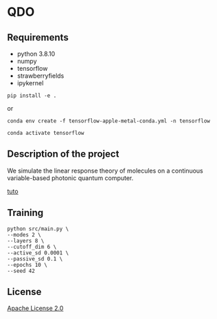# QDO

## Requirements

- python 3.8.10
- numpy
- tensorflow
- strawberryfields
- ipykernel

```shell
pip install -e .
```

or

```
conda env create -f tensorflow-apple-metal-conda.yml -n tensorflow
```

```
conda activate tensorflow
```

## Description of the project

We simulate the linear response theory of molecules on a continuous variable-based photonic quantum computer.

[tuto](https://strawberryfields.ai/photonics/demos/run_state_learner.html)

## Training

```shell
python src/main.py \
--modes 2 \
--layers 8 \
--cutoff_dim 6 \
--active_sd 0.0001 \
--passive_sd 0.1 \
--epochs 10 \
--seed 42
```

## License

[Apache License 2.0](https://github.com/MatthieuSarkis/qdo/blob/master/LICENSE)

